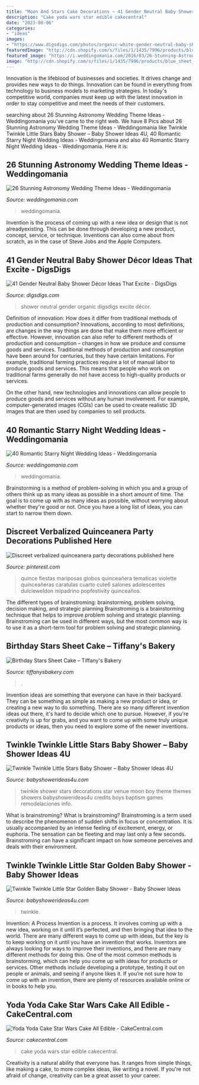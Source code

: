 ```yaml
---
title: "Moon And Stars Cake Decorations ~ 41 Gender Neutral Baby Shower Décor Ideas That Excite"
description: "Cake yoda wars star edible cakecentral"
date: "2023-08-06"
categories:
- "ideas"
images:
- "https://www.digsdigs.com/photos/organic-white-gender-neutral-baby-shower.jpg"
featuredImage: "http://cdn.shopify.com/s/files/1/1435/7996/products/blue_sheet_stars_10_bd_grande.jpg?v=1560623252"
featured_image: "https://i.weddingomania.com/2016/03/26-Stunning-Astronomy-Wedding-Theme-Ideas-20.jpg"
image: "http://cdn.shopify.com/s/files/1/1435/7996/products/blue_sheet_stars_10_bd_grande.jpg?v=1560623252"
---
```



Innovation is the lifeblood of businesses and societies. It drives change and provides new ways to do things. Innovation can be found in everything from technology to business models to marketing strategies. In today's competitive world, companies must keep up with the latest innovation in order to stay competitive and meet the needs of their customers.

	

		
searching about 26 Stunning Astronomy Wedding Theme Ideas - Weddingomania you've came to the right web. We have 8 Pics about 26 Stunning Astronomy Wedding Theme Ideas - Weddingomania like Twinkle Twinkle Little Stars Baby Shower – Baby Shower Ideas 4U, 40 Romantic Starry Night Wedding Ideas - Weddingomania and also 40 Romantic Starry Night Wedding Ideas - Weddingomania. Here it is:
		
    
## 26 Stunning Astronomy Wedding Theme Ideas - Weddingomania

<img loading=lazy src="https://i.weddingomania.com/2016/03/26-Stunning-Astronomy-Wedding-Theme-Ideas-20.jpg" onerror="this.onerror=null;this.src='https://tse4.mm.bing.net/th?id=OIP.mWYaAoUP9uCfLFNX35iviQAAAA&amp;pid=15.1';" alt="26 Stunning Astronomy Wedding Theme Ideas - Weddingomania">

_Source: weddingomania.com_

>weddingomania. 

	

Invention is the process of coming up with a new idea or design that is not alreadyexisting. This can be done through developing a new product, concept, service, or technique. Inventions can also come about from scratch, as in the case of Steve Jobs and the Apple Computers.

    
## 41 Gender Neutral Baby Shower Décor Ideas That Excite - DigsDigs

<img loading=lazy src="https://www.digsdigs.com/photos/organic-white-gender-neutral-baby-shower.jpg" onerror="this.onerror=null;this.src='https://tse2.mm.bing.net/th?id=OIP.WiuFe4lPCUXGM9BoFTy2zwHaJ3&amp;pid=15.1';" alt="41 Gender Neutral Baby Shower Décor Ideas That Excite - DigsDigs">

_Source: digsdigs.com_

>shower neutral gender organic digsdigs excite décor. 

	

Definition of innovation: How does it differ from traditional methods of production and consumption?
Innovations, according to most definitions, are changes in the way things are done that make them more efficient or effective. However, innovation can also refer to different methods of production and consumption – changes in how we produce and consume goods and services.
Traditional methods of production and consumption have been around for centuries, but they have certain limitations. For example, traditional farming practices require a lot of manual labor to produce goods and services. This means that people who work on traditional farms generally do not have access to high-quality products or services.

On the other hand, new technologies and innovations can allow people to produce goods and services without any human involvement. For example, computer-generated images (CGIs) can be used to create realistic 3D images that are then used by companies to sell products.

    
## 40 Romantic Starry Night Wedding Ideas - Weddingomania

<img loading=lazy src="https://i.weddingomania.com/2017/06/38-space-and-stars-wedding-cake-in-blue-and-purple-shades.jpg" onerror="this.onerror=null;this.src='https://tse3.mm.bing.net/th?id=OIP.4hiLUpLvpXFNWwBQb1VEuQHaLG&amp;pid=15.1';" alt="40 Romantic Starry Night Wedding Ideas - Weddingomania">

_Source: weddingomania.com_

>weddingomania. 

	

Brainstorming is a method of problem-solving in which you and a group of others think up as many ideas as possible in a short amount of time. The goal is to come up with as many ideas as possible, without worrying about whether they're good or not. Once you have a long list of ideas, you can start to narrow them down.

    
## Discreet Verbalized Quinceanera Party Decorations Published Here

<img loading=lazy src="https://i.pinimg.com/736x/69/f8/4d/69f84d4e4e54ece73135054351894da5.jpg" onerror="this.onerror=null;this.src='https://tse3.mm.bing.net/th?id=OIP.gzJCDFoPBjgAum_ChQnQ0AHaLH&amp;pid=15.1';" alt="Discreet verbalized quinceanera party decorations published here">

_Source: pinterest.com_

>quince fiestas mariposas globos quinceañera tematicas violette quinceañeras caratulas cuarto cute6 salones adolescentes dulcieweldon mipadrino popfestivity quinceaños. 

	

The different types of brainstroming: brainstorming, problem solving, decision making, and strategic planning
Brainstroming is a brainstorming technique that helps to improve problem solving and strategic planning. Brainstroming can be used in different ways, but the most common way is to use it as a short-term tool for problem solving and strategic planning.

    
## Birthday Stars Sheet Cake – Tiffany&#039;s Bakery

<img loading=lazy src="http://cdn.shopify.com/s/files/1/1435/7996/products/blue_sheet_stars_10_bd_grande.jpg?v=1560623252" onerror="this.onerror=null;this.src='https://tse3.mm.bing.net/th?id=OIP.Za6_6QypWqaVVRrEmuMhDwHaFj&amp;pid=15.1';" alt="Birthday Stars Sheet Cake – Tiffany&#039;s Bakery">

_Source: tiffanysbakery.com_

>. 

	

Invention ideas are something that everyone can have in their backyard. They can be something as simple as making a new product or idea, or creating a new way to do something. There are so many different invention ideas out there, it's hard to decide which one to pursue. However, if you're creativity is up for grabs, and you want to come up with some truly unique products or ideas, then you need to explore some of the newer inventions.

    
## Twinkle Twinkle Little Stars Baby Shower – Baby Shower Ideas 4U

<img loading=lazy src="https://babyshowerideas4u.com/wp-content/uploads/2017/06/Twinkle-Twinkle-Little-Stars-Shower-Venue-600x800.jpg" onerror="this.onerror=null;this.src='https://tse2.mm.bing.net/th?id=OIP.GX8yNNk4enp8zcdWVkZGDQHaJ4&amp;pid=15.1';" alt="Twinkle Twinkle Little Stars Baby Shower – Baby Shower Ideas 4U">

_Source: babyshowerideas4u.com_

>twinkle shower stars decorations star venue moon boy theme themes showers babyshowerideas4u credits boys baptism games remodelaciones info. 

	

What is brainstroming?
What is brainstroming? Brainstroming is a term used to describe the phenomenon of sudden shifts in focus or concentration. It is usually accompanied by an intense feeling of excitement, energy, or euphoria. The sensation can be fleeting and may last only a few seconds. Brainstroming can have a significant impact on how someone perceives and deals with their environment.

    
## Twinkle Twinkle Little Star Golden Baby Shower - Baby Shower Ideas

<img loading=lazy src="https://www.babyshowerideas4u.com/wp-content/uploads/2017/09/Twinkle-Twinkle-Little-Star-Golden-Baby-Shower-Cakepops.jpg" onerror="this.onerror=null;this.src='https://tse2.mm.bing.net/th?id=OIP.hG_CFaYGWOGXJXMbjCZ9uQDPEs&amp;pid=15.1';" alt="Twinkle Twinkle Little Star Golden Baby Shower - Baby Shower Ideas">

_Source: babyshowerideas4u.com_

>twinkle. 

	

Invention: A Process
Invention is a process. It involves coming up with a new idea, working on it until it’s perfected, and then bringing that idea to the world. There are many different ways to come up with ideas, but the key is to keep working on it until you have an invention that works. Inventors are always looking for ways to improve their inventions, and there are many different methods for doing this. One of the most common methods is brainstorming, which can help you come up with ideas for products or services. Other methods include developing a prototype, testing it out on people or animals, and seeing if anyone likes it. If you’re not sure how to come up with an invention, there are plenty of resources available online or in books to help you.

    
## Yoda Yoda Cake Star Wars Cake All Edible - CakeCentral.com

<img loading=lazy src="http://cdn001.cakecentral.com/gallery/2015/03/900_877488aju0_yoda-yoda-cake-star-wars-cake-all-edible.jpg" onerror="this.onerror=null;this.src='https://tse3.mm.bing.net/th?id=OIP.qmWQvq89v3C--cSwwf2GCAHaJ6&amp;pid=15.1';" alt="Yoda Yoda Cake Star Wars Cake All Edible - CakeCentral.com">

_Source: cakecentral.com_

>cake yoda wars star edible cakecentral. 

	

Creativity is a natural ability that everyone has. It ranges from simple things, like making a cake, to more complex ideas, like writing a novel. If you're not afraid of change, creativity can be a great asset to your career.

